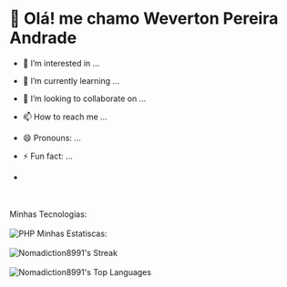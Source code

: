 <h1>👋 Olá! me chamo Weverton Pereira Andrade</h1>

- 👀 I’m interested in ...
- 🌱 I’m currently learning ...
- 💞️ I’m looking to collaborate on ...
- 📫 How to reach me ...
- 😄 Pronouns: ...
- ⚡ Fun fact: ...

- 
<br><br>
Minhas Tecnologias:
<br><br>
<img src="https://camo.githubusercontent.com/81521ffdf464b6ccf96d80afb03d73edac19d56d28ee212174d802bbf47ad146/68747470733a2f2f696d672e736869656c64732e696f2f62616467652f5048502d3737374242343f7374796c653d666f722d7468652d6261646765266c6f676f3d706870266c6f676f436f6c6f723d7768697465" alt="PHP">
Minhas Estatiscas:
<br><br>
![Nomadiction8991's Streak](https://github-readme-streak-stats.herokuapp.com/?user=Nomadiction8991&theme=midnight-purple&hide_border=true)
<br><br>
![Nomadiction8991's Top Languages](https://github-readme-stats.vercel.app/api/top-langs/?username=Nomadiction8991&theme=midnight-purple&show_icons=true&hide_border=true&layout=compact)
<!---
Nomadiction8991/Nomadiction8991 is a ✨ special ✨ repository because its `README.md` (this file) appears on your GitHub profile.
You can click the Preview link to take a look at your changes.
--->
